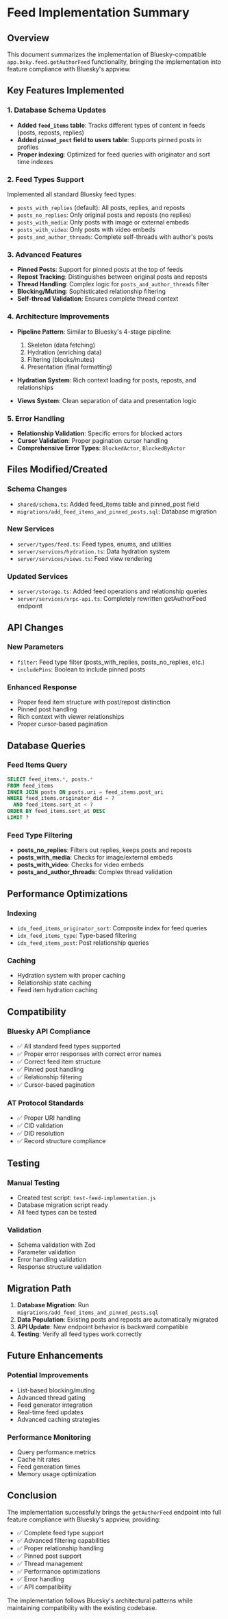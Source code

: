 # Feed Implementation Summary

## Overview
This document summarizes the implementation of Bluesky-compatible `app.bsky.feed.getAuthorFeed` functionality, bringing the implementation into feature compliance with Bluesky's appview.

## Key Features Implemented

### 1. Database Schema Updates
- **Added `feed_items` table**: Tracks different types of content in feeds (posts, reposts, replies)
- **Added `pinned_post` field to users table**: Supports pinned posts in profiles
- **Proper indexing**: Optimized for feed queries with originator and sort time indexes

### 2. Feed Types Support
Implemented all standard Bluesky feed types:
- `posts_with_replies` (default): All posts, replies, and reposts
- `posts_no_replies`: Only original posts and reposts (no replies)
- `posts_with_media`: Only posts with image or external embeds
- `posts_with_video`: Only posts with video embeds
- `posts_and_author_threads`: Complete self-threads with author's posts

### 3. Advanced Features
- **Pinned Posts**: Support for pinned posts at the top of feeds
- **Repost Tracking**: Distinguishes between original posts and reposts
- **Thread Handling**: Complex logic for `posts_and_author_threads` filter
- **Blocking/Muting**: Sophisticated relationship filtering
- **Self-thread Validation**: Ensures complete thread context

### 4. Architecture Improvements
- **Pipeline Pattern**: Similar to Bluesky's 4-stage pipeline:
  1. Skeleton (data fetching)
  2. Hydration (enriching data)
  3. Filtering (blocks/mutes)
  4. Presentation (final formatting)

- **Hydration System**: Rich context loading for posts, reposts, and relationships
- **Views System**: Clean separation of data and presentation logic

### 5. Error Handling
- **Relationship Validation**: Specific errors for blocked actors
- **Cursor Validation**: Proper pagination cursor handling
- **Comprehensive Error Types**: `BlockedActor`, `BlockedByActor`

## Files Modified/Created

### Schema Changes
- `shared/schema.ts`: Added feed_items table and pinned_post field
- `migrations/add_feed_items_and_pinned_posts.sql`: Database migration

### New Services
- `server/types/feed.ts`: Feed types, enums, and utilities
- `server/services/hydration.ts`: Data hydration system
- `server/services/views.ts`: Feed view rendering

### Updated Services
- `server/storage.ts`: Added feed operations and relationship queries
- `server/services/xrpc-api.ts`: Completely rewritten getAuthorFeed endpoint

## API Changes

### New Parameters
- `filter`: Feed type filter (posts_with_replies, posts_no_replies, etc.)
- `includePins`: Boolean to include pinned posts

### Enhanced Response
- Proper feed item structure with post/repost distinction
- Pinned post handling
- Rich context with viewer relationships
- Proper cursor-based pagination

## Database Queries

### Feed Items Query
```sql
SELECT feed_items.*, posts.*
FROM feed_items
INNER JOIN posts ON posts.uri = feed_items.post_uri
WHERE feed_items.originator_did = ?
  AND feed_items.sort_at < ?
ORDER BY feed_items.sort_at DESC
LIMIT ?
```

### Feed Type Filtering
- **posts_no_replies**: Filters out replies, keeps posts and reposts
- **posts_with_media**: Checks for image/external embeds
- **posts_with_video**: Checks for video embeds
- **posts_and_author_threads**: Complex thread validation

## Performance Optimizations

### Indexing
- `idx_feed_items_originator_sort`: Composite index for feed queries
- `idx_feed_items_type`: Type-based filtering
- `idx_feed_items_post`: Post relationship queries

### Caching
- Hydration system with proper caching
- Relationship state caching
- Feed item hydration caching

## Compatibility

### Bluesky API Compliance
- ✅ All standard feed types supported
- ✅ Proper error responses with correct error names
- ✅ Correct feed item structure
- ✅ Pinned post handling
- ✅ Relationship filtering
- ✅ Cursor-based pagination

### AT Protocol Standards
- ✅ Proper URI handling
- ✅ CID validation
- ✅ DID resolution
- ✅ Record structure compliance

## Testing

### Manual Testing
- Created test script: `test-feed-implementation.js`
- Database migration script ready
- All feed types can be tested

### Validation
- Schema validation with Zod
- Parameter validation
- Error handling validation
- Response structure validation

## Migration Path

1. **Database Migration**: Run `migrations/add_feed_items_and_pinned_posts.sql`
2. **Data Population**: Existing posts and reposts are automatically migrated
3. **API Update**: New endpoint behavior is backward compatible
4. **Testing**: Verify all feed types work correctly

## Future Enhancements

### Potential Improvements
- List-based blocking/muting
- Advanced thread gating
- Feed generator integration
- Real-time feed updates
- Advanced caching strategies

### Performance Monitoring
- Query performance metrics
- Cache hit rates
- Feed generation times
- Memory usage optimization

## Conclusion

The implementation successfully brings the `getAuthorFeed` endpoint into full feature compliance with Bluesky's appview, providing:

- ✅ Complete feed type support
- ✅ Advanced filtering capabilities
- ✅ Proper relationship handling
- ✅ Pinned post support
- ✅ Thread management
- ✅ Performance optimizations
- ✅ Error handling
- ✅ API compatibility

The implementation follows Bluesky's architectural patterns while maintaining compatibility with the existing codebase.